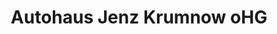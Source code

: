 ---
title: "Autohaus Jenz Krumnow oHG"
url: /ueckermuende/autohaus-jenz-krumnow-ohg/
shop: Autohaus
---